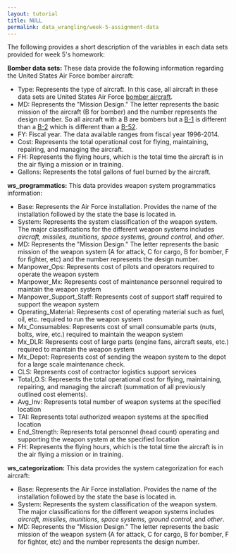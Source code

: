 ```yaml
---
layout: tutorial
title: NULL
permalink: data_wrangling/week-5-assignment-data
---
```


The following provides a short description of the variables in each data sets provided for week 5's homework:

__Bomber data sets:__ These data provide the following information regarding the United States Air Force bomber aircraft:

- Type: Represents the type of aircraft. In this case, all aircraft in these data sets are United States Air Force [bomber aircraft](https://en.wikipedia.org/wiki/List_of_United_States_bomber_aircraft).
- MD: Represents the "Mission Design." The letter represents the basic mission of the aircraft (B for bomber) and the number represents the design number.  So all aircraft with a B are bombers but a [B-1](https://en.wikipedia.org/wiki/Rockwell_B-1_Lancer) is different than a [B-2](https://en.wikipedia.org/wiki/Northrop_Grumman_B-2_Spirit) which is different than a [B-52](https://en.wikipedia.org/wiki/Boeing_B-52_Stratofortress).
- FY: Fiscal year. The data available ranges from fiscal year 1996-2014.
- Cost: Represents the total operational cost for flying, maintaining, repairing, and managing the aircraft.
- FH: Represents the flying hours, which is the total time the aircraft is in the air flying a mission or in training.
- Gallons: Represents the total gallons of fuel burned by the aircraft.

__ws_programmatics:__ This data provides weapon system programmatics information:

- Base: Represents the Air Force installation. Provides the name of the installation followed by the state the base is located in.
- System: Represents the system classification of the weapon system. The major classifications for the different weapon systems includes *aircraft, missiles, munitions, space systems, ground control,* and *other*.
- MD: Represents the "Mission Design." The letter represents the basic mission of the weapon system (A for attack, C for cargo, B for bomber, F for fighter, etc) and the number represents the design number.
- Manpower_Ops: Represents cost of pilots and operators required to operate the weapon system
- Manpower_Mx: Represents cost of maintenance personnel required to maintain the weapon system
- Manpower_Support_Staff: Represents cost of support staff required to support the weapon system
- Operating_Material: Represents cost of operating material such as fuel, oil, etc. required to run the weapon system
- Mx_Consumables: Represents cost of small consumable parts (nuts, bolts, wire, etc.) required to maintain the weapon system
- Mx_DLR: Represents cost of large parts (engine fans, aircraft seats, etc.) required to maintain the weapon system
- Mx_Depot: Represents cost of sending the weapon system to the depot for a large scale maintenance check.
- CLS: Represents cost of contractor logistics support services
- Total_O.S: Represents the total operational cost for flying, maintaining, repairing, and managing the aircraft (summation of all previously outlined cost elements).
- Avg_Inv: Represents total number of weapon systems at the specified location
- TAI: Represents total authorized weapon systems at the specified location
- End_Strength: Represents total personnel (head count) operating and supporting the weapon system at the specified location
- FH: Represents the flying hours, which is the total time the aircraft is in the air flying a mission or in training.


__ws_categorization:__ This data provides the system categorization for each aircraft:

- Base: Represents the Air Force installation. Provides the name of the installation followed by the state the base is located in.
- System: Represents the system classification of the weapon system. The major classifications for the different weapon systems includes *aircraft, missiles, munitions, space systems, ground control,* and *other*.
- MD: Represents the "Mission Design." The letter represents the basic mission of the weapon system (A for attack, C for cargo, B for bomber, F for fighter, etc) and the number represents the design number.
